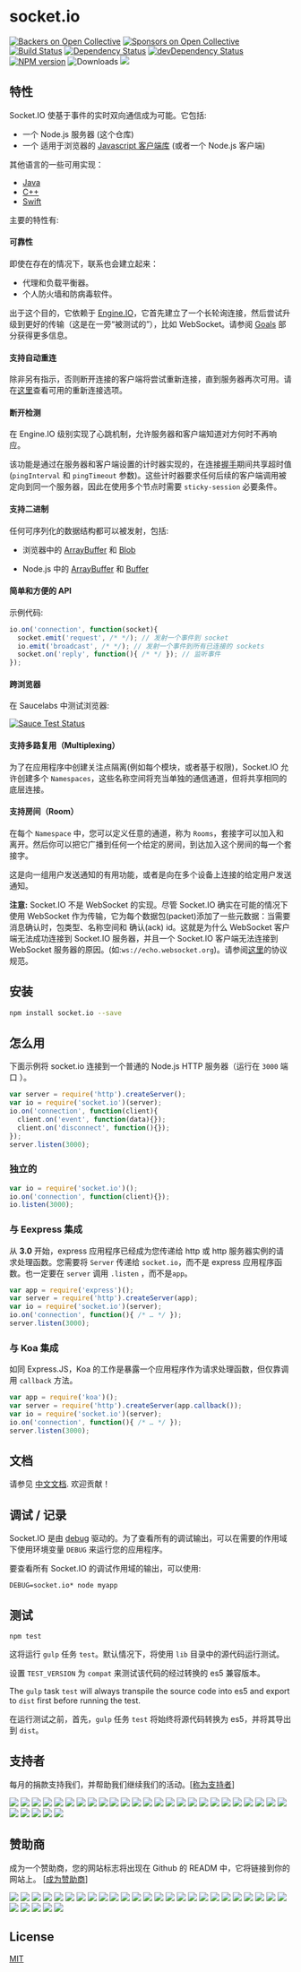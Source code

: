 
# socket.io

[![Backers on Open Collective](https://opencollective.com/socketio/backers/badge.svg)](#backers) [![Sponsors on Open Collective](https://opencollective.com/socketio/sponsors/badge.svg)](#sponsors)
[![Build Status](https://secure.travis-ci.org/socketio/socket.io.svg?branch=master)](https://travis-ci.org/socketio/socket.io)
[![Dependency Status](https://david-dm.org/socketio/socket.io.svg)](https://david-dm.org/socketio/socket.io)
[![devDependency Status](https://david-dm.org/socketio/socket.io/dev-status.svg)](https://david-dm.org/socketio/socket.io#info=devDependencies)
[![NPM version](https://badge.fury.io/js/socket.io.svg)](https://www.npmjs.com/package/socket.io)
![Downloads](https://img.shields.io/npm/dm/socket.io.svg?style=flat)
[![](https://slackin-socketio.now.sh/badge.svg)](https://slackin-socketio.now.sh)

## 特性

Socket.IO  使基于事件的实时双向通信成为可能。它包括:

- 一个 Node.js 服务器 (这个仓库)
- 一个 适用于浏览器的 [Javascript 客户端库](https://github.com/socketio/socket.io-client) (或者一个 Node.js 客户端)

其他语言的一些可用实现：

- [Java](https://github.com/socketio/socket.io-client-java)
- [C++](https://github.com/socketio/socket.io-client-cpp)
- [Swift](https://github.com/socketio/socket.io-client-swift)

主要的特性有:

#### 可靠性

即使在存在的情况下，联系也会建立起来：
  - 代理和负载平衡器。
  - 个人防火墙和防病毒软件。

出于这个目的，它依赖于 [Engine.IO](https://github.com/socketio/engine.io)，它首先建立了一个长轮询连接，然后尝试升级到更好的传输（这是在一旁“被测试的”），比如 WebSocket。请参阅 [Goals](https://github.com/socketio/engine.io#goals) 部分获得更多信息。

#### 支持自动重连

除非另有指示，否则断开连接的客户端将尝试重新连接，直到服务器再次可用。请在[这里](https://github.com/socketio/socket.io-client/blob/master/docs/API.md#new-managerurl-options)查看可用的重新连接选项。

#### 断开检测

在 Engine.IO 级别实现了心跳机制，允许服务器和客户端知道对方何时不再响应。

该功能是通过在服务器和客户端设置的计时器实现的，在连接[握手](https://baike.baidu.com/item/%E6%8F%A1%E6%89%8B/5800282?fr=aladdin)期间共享超时值(`pingInterval` 和 `pingTimeout` 参数)。这些计时器要求任何后续的客户端调用被定向到同一个服务器，因此在使用多个节点时需要 `sticky-session` 必要条件。

#### 支持二进制

任何可序列化的数据结构都可以被发射，包括:

- 浏览器中的 [ArrayBuffer](https://developer.mozilla.org/en-US/docs/Web/JavaScript/Reference/Global_Objects/ArrayBuffer) 和 [Blob](https://developer.mozilla.org/en-US/docs/Web/API/Blob)

- Node.js 中的 [ArrayBuffer](https://developer.mozilla.org/en-US/docs/Web/JavaScript/Reference/Global_Objects/ArrayBuffer) 和 [Buffer](https://nodejs.org/api/buffer.html)

#### 简单和方便的 API

示例代码:

```js
io.on('connection', function(socket){
  socket.emit('request', /* */); // 发射一个事件到 socket
  io.emit('broadcast', /* */); // 发射一个事件到所有已连接的 sockets
  socket.on('reply', function(){ /* */ }); // 监听事件
});
```

#### 跨浏览器

在 Saucelabs 中测试浏览器:

[![Sauce Test Status](https://saucelabs.com/browser-matrix/socket.svg)](https://saucelabs.com/u/socket)

#### 支持多路复用（Multiplexing）

为了在应用程序中创建关注点隔离(例如每个模块，或者基于权限)，Socket.IO 允许创建多个 `Namespaces`，这些名称空间将充当单独的通信通道，但将共享相同的底层连接。

#### 支持房间（Room）


在每个 `Namespace` 中，您可以定义任意的通道，称为 `Rooms`，套接字可以加入和离开。然后你可以把它广播到任何一个给定的房间，到达加入这个房间的每一个套接字。

这是向一组用户发送通知的有用功能，或者是向在多个设备上连接的给定用户发送通知。


**注意:** Socket.IO 不是 WebSocket 的实现。尽管 Socket.IO 确实在可能的情况下使用 WebSocket 作为传输，它为每个数据包(packet)添加了一些元数据：当需要消息确认时，包类型、名称空间和 确认(ack) id。这就是为什么 WebSocket 客户端无法成功连接到 Socket.IO 服务器，并且一个 Socket.IO 客户端无法连接到 WebSocket 服务器的原因。(如:`ws://echo.websocket.org`)。请参阅[这里](https://github.com/socketio/socket.io-protocol)的协议规范。


## 安装

```bash
npm install socket.io --save
```

## 怎么用

下面示例将 socket.io 连接到一个普通的 Node.js HTTP 服务器（运行在 `3000` 端口 ）。

```js
var server = require('http').createServer();
var io = require('socket.io')(server);
io.on('connection', function(client){
  client.on('event', function(data){});
  client.on('disconnect', function(){});
});
server.listen(3000);
```

### 独立的

```js
var io = require('socket.io')();
io.on('connection', function(client){});
io.listen(3000);
```

### 与 Eexpress 集成

从 **3.0** 开始，express 应用程序已经成为您传递给 http 或 http 服务器实例的请求处理函数。您需要将 `Server` 传递给 `socket.io`，而不是 express 应用程序函数。也一定要在 `server` 调用 `.listen` ，而不是`app`。

```js
var app = require('express')();
var server = require('http').createServer(app);
var io = require('socket.io')(server);
io.on('connection', function(){ /* … */ });
server.listen(3000);
```

### 与 Koa 集成

如同 Express.JS，Koa 的工作是暴露一个应用程序作为请求处理函数，但仅靠调用 `callback` 方法。

```js
var app = require('koa')();
var server = require('http').createServer(app.callback());
var io = require('socket.io')(server);
io.on('connection', function(){ /* … */ });
server.listen(3000);
```

## 文档

请参见 [中文文档](/Labrary/socketIO/docs/README.md). 欢迎贡献！

## 调试 / 记录

Socket.IO 是由 [debug](https://github.com/visionmedia/debug) 驱动的。为了查看所有的调试输出，可以在需要的作用域下使用环境变量 `DEBUG` 来运行您的应用程序。

要查看所有 Socket.IO 的调试作用域的输出，可以使用:

```
DEBUG=socket.io* node myapp
```

## 测试

```
npm test
```
这将运行 `gulp` 任务 `test`。默认情况下，将使用 `lib` 目录中的源代码运行测试。

设置 `TEST_VERSION` 为 `compat` 来测试该代码的经过转换的 es5 兼容版本。

The `gulp` task `test` will always transpile the source code into es5 and export to `dist` first before running the test.



在运行测试之前，首先，`gulp` 任务 `test` 将始终将源代码转换为 es5，并将其导出到 `dist`。

## 支持者

每月的捐款支持我们，并帮助我们继续我们的活动。[[称为支持者](https://opencollective.com/socketio#backer)]

<a href="https://opencollective.com/socketio/backer/0/website" target="_blank"><img src="https://opencollective.com/socketio/backer/0/avatar.svg"></a>
<a href="https://opencollective.com/socketio/backer/1/website" target="_blank"><img src="https://opencollective.com/socketio/backer/1/avatar.svg"></a>
<a href="https://opencollective.com/socketio/backer/2/website" target="_blank"><img src="https://opencollective.com/socketio/backer/2/avatar.svg"></a>
<a href="https://opencollective.com/socketio/backer/3/website" target="_blank"><img src="https://opencollective.com/socketio/backer/3/avatar.svg"></a>
<a href="https://opencollective.com/socketio/backer/4/website" target="_blank"><img src="https://opencollective.com/socketio/backer/4/avatar.svg"></a>
<a href="https://opencollective.com/socketio/backer/5/website" target="_blank"><img src="https://opencollective.com/socketio/backer/5/avatar.svg"></a>
<a href="https://opencollective.com/socketio/backer/6/website" target="_blank"><img src="https://opencollective.com/socketio/backer/6/avatar.svg"></a>
<a href="https://opencollective.com/socketio/backer/7/website" target="_blank"><img src="https://opencollective.com/socketio/backer/7/avatar.svg"></a>
<a href="https://opencollective.com/socketio/backer/8/website" target="_blank"><img src="https://opencollective.com/socketio/backer/8/avatar.svg"></a>
<a href="https://opencollective.com/socketio/backer/9/website" target="_blank"><img src="https://opencollective.com/socketio/backer/9/avatar.svg"></a>
<a href="https://opencollective.com/socketio/backer/10/website" target="_blank"><img src="https://opencollective.com/socketio/backer/10/avatar.svg"></a>
<a href="https://opencollective.com/socketio/backer/11/website" target="_blank"><img src="https://opencollective.com/socketio/backer/11/avatar.svg"></a>
<a href="https://opencollective.com/socketio/backer/12/website" target="_blank"><img src="https://opencollective.com/socketio/backer/12/avatar.svg"></a>
<a href="https://opencollective.com/socketio/backer/13/website" target="_blank"><img src="https://opencollective.com/socketio/backer/13/avatar.svg"></a>
<a href="https://opencollective.com/socketio/backer/14/website" target="_blank"><img src="https://opencollective.com/socketio/backer/14/avatar.svg"></a>
<a href="https://opencollective.com/socketio/backer/15/website" target="_blank"><img src="https://opencollective.com/socketio/backer/15/avatar.svg"></a>
<a href="https://opencollective.com/socketio/backer/16/website" target="_blank"><img src="https://opencollective.com/socketio/backer/16/avatar.svg"></a>
<a href="https://opencollective.com/socketio/backer/17/website" target="_blank"><img src="https://opencollective.com/socketio/backer/17/avatar.svg"></a>
<a href="https://opencollective.com/socketio/backer/18/website" target="_blank"><img src="https://opencollective.com/socketio/backer/18/avatar.svg"></a>
<a href="https://opencollective.com/socketio/backer/19/website" target="_blank"><img src="https://opencollective.com/socketio/backer/19/avatar.svg"></a>
<a href="https://opencollective.com/socketio/backer/20/website" target="_blank"><img src="https://opencollective.com/socketio/backer/20/avatar.svg"></a>
<a href="https://opencollective.com/socketio/backer/21/website" target="_blank"><img src="https://opencollective.com/socketio/backer/21/avatar.svg"></a>
<a href="https://opencollective.com/socketio/backer/22/website" target="_blank"><img src="https://opencollective.com/socketio/backer/22/avatar.svg"></a>
<a href="https://opencollective.com/socketio/backer/23/website" target="_blank"><img src="https://opencollective.com/socketio/backer/23/avatar.svg"></a>
<a href="https://opencollective.com/socketio/backer/24/website" target="_blank"><img src="https://opencollective.com/socketio/backer/24/avatar.svg"></a>
<a href="https://opencollective.com/socketio/backer/25/website" target="_blank"><img src="https://opencollective.com/socketio/backer/25/avatar.svg"></a>
<a href="https://opencollective.com/socketio/backer/26/website" target="_blank"><img src="https://opencollective.com/socketio/backer/26/avatar.svg"></a>
<a href="https://opencollective.com/socketio/backer/27/website" target="_blank"><img src="https://opencollective.com/socketio/backer/27/avatar.svg"></a>
<a href="https://opencollective.com/socketio/backer/28/website" target="_blank"><img src="https://opencollective.com/socketio/backer/28/avatar.svg"></a>
<a href="https://opencollective.com/socketio/backer/29/website" target="_blank"><img src="https://opencollective.com/socketio/backer/29/avatar.svg"></a>


## 赞助商

成为一个赞助商，您的网站标志将出现在 Github 的 READM 中，它将链接到你的网站上。 [[成为赞助商](https://opencollective.com/socketio#sponsor)]

<a href="https://opencollective.com/socketio/sponsor/0/website" target="_blank"><img src="https://opencollective.com/socketio/sponsor/0/avatar.svg"></a>
<a href="https://opencollective.com/socketio/sponsor/1/website" target="_blank"><img src="https://opencollective.com/socketio/sponsor/1/avatar.svg"></a>
<a href="https://opencollective.com/socketio/sponsor/2/website" target="_blank"><img src="https://opencollective.com/socketio/sponsor/2/avatar.svg"></a>
<a href="https://opencollective.com/socketio/sponsor/3/website" target="_blank"><img src="https://opencollective.com/socketio/sponsor/3/avatar.svg"></a>
<a href="https://opencollective.com/socketio/sponsor/4/website" target="_blank"><img src="https://opencollective.com/socketio/sponsor/4/avatar.svg"></a>
<a href="https://opencollective.com/socketio/sponsor/5/website" target="_blank"><img src="https://opencollective.com/socketio/sponsor/5/avatar.svg"></a>
<a href="https://opencollective.com/socketio/sponsor/6/website" target="_blank"><img src="https://opencollective.com/socketio/sponsor/6/avatar.svg"></a>
<a href="https://opencollective.com/socketio/sponsor/7/website" target="_blank"><img src="https://opencollective.com/socketio/sponsor/7/avatar.svg"></a>
<a href="https://opencollective.com/socketio/sponsor/8/website" target="_blank"><img src="https://opencollective.com/socketio/sponsor/8/avatar.svg"></a>
<a href="https://opencollective.com/socketio/sponsor/9/website" target="_blank"><img src="https://opencollective.com/socketio/sponsor/9/avatar.svg"></a>
<a href="https://opencollective.com/socketio/sponsor/10/website" target="_blank"><img src="https://opencollective.com/socketio/sponsor/10/avatar.svg"></a>
<a href="https://opencollective.com/socketio/sponsor/11/website" target="_blank"><img src="https://opencollective.com/socketio/sponsor/11/avatar.svg"></a>
<a href="https://opencollective.com/socketio/sponsor/12/website" target="_blank"><img src="https://opencollective.com/socketio/sponsor/12/avatar.svg"></a>
<a href="https://opencollective.com/socketio/sponsor/13/website" target="_blank"><img src="https://opencollective.com/socketio/sponsor/13/avatar.svg"></a>
<a href="https://opencollective.com/socketio/sponsor/14/website" target="_blank"><img src="https://opencollective.com/socketio/sponsor/14/avatar.svg"></a>
<a href="https://opencollective.com/socketio/sponsor/15/website" target="_blank"><img src="https://opencollective.com/socketio/sponsor/15/avatar.svg"></a>
<a href="https://opencollective.com/socketio/sponsor/16/website" target="_blank"><img src="https://opencollective.com/socketio/sponsor/16/avatar.svg"></a>
<a href="https://opencollective.com/socketio/sponsor/17/website" target="_blank"><img src="https://opencollective.com/socketio/sponsor/17/avatar.svg"></a>
<a href="https://opencollective.com/socketio/sponsor/18/website" target="_blank"><img src="https://opencollective.com/socketio/sponsor/18/avatar.svg"></a>
<a href="https://opencollective.com/socketio/sponsor/19/website" target="_blank"><img src="https://opencollective.com/socketio/sponsor/19/avatar.svg"></a>
<a href="https://opencollective.com/socketio/sponsor/20/website" target="_blank"><img src="https://opencollective.com/socketio/sponsor/20/avatar.svg"></a>
<a href="https://opencollective.com/socketio/sponsor/21/website" target="_blank"><img src="https://opencollective.com/socketio/sponsor/21/avatar.svg"></a>
<a href="https://opencollective.com/socketio/sponsor/22/website" target="_blank"><img src="https://opencollective.com/socketio/sponsor/22/avatar.svg"></a>
<a href="https://opencollective.com/socketio/sponsor/23/website" target="_blank"><img src="https://opencollective.com/socketio/sponsor/23/avatar.svg"></a>
<a href="https://opencollective.com/socketio/sponsor/24/website" target="_blank"><img src="https://opencollective.com/socketio/sponsor/24/avatar.svg"></a>
<a href="https://opencollective.com/socketio/sponsor/25/website" target="_blank"><img src="https://opencollective.com/socketio/sponsor/25/avatar.svg"></a>
<a href="https://opencollective.com/socketio/sponsor/26/website" target="_blank"><img src="https://opencollective.com/socketio/sponsor/26/avatar.svg"></a>
<a href="https://opencollective.com/socketio/sponsor/27/website" target="_blank"><img src="https://opencollective.com/socketio/sponsor/27/avatar.svg"></a>
<a href="https://opencollective.com/socketio/sponsor/28/website" target="_blank"><img src="https://opencollective.com/socketio/sponsor/28/avatar.svg"></a>
<a href="https://opencollective.com/socketio/sponsor/29/website" target="_blank"><img src="https://opencollective.com/socketio/sponsor/29/avatar.svg"></a>


## License

[MIT](LICENSE)
